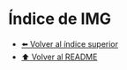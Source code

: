 # Índice de IMG



- [⬅️ Volver al índice superior](../Index.md)
- [⬆️ Volver al README](/README.md)
